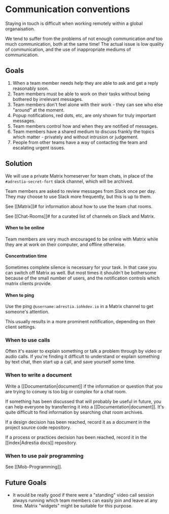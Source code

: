 # Communication conventions

Staying in touch is difficult when working remotely within a global
organaisation.

We tend to suffer from the problems of not enough communication _and_ too much
communication, both at the same time! The actual issue is low quality of
communication, and the use of inappropriate mediums of communication.

## Goals

1. When a team member needs help they are able to ask and get a reply reasonably soon.
2. Team members must be able to work on their tasks without being bothered by irrelevant messages.
3. Team members don't feel alone with their work - they can see who else "around" at the moment.
4. Popup notifications, red dots, etc, are only shown for truly important messages.
5. Team members control how and when they are notified of messages.
6. Team members have a shared medium to discuss frankly the topics which matter - privately and without intrusion or judgement.
7. People from other teams have a way of contacting the team and escalating urgent issues.

## Solution

We will use a private Matrix homeserver for team chats, in place of the
`#adrestia-secret-fort` slack channel, which will be archived.

Team members are asked to review messages from Slack once per day. They may
choose to use Slack more frequently, but this is up to them.
  
See [[Matrix]]# for information about how to use the team chat rooms.

See [[Chat-Rooms]]# for a curated list of channels on Slack and Matrix.

#### When to be online

Team members are very much encouraged to be online with Matrix while they are at
work on their computer, and offline otherwise.

#### Concentration time

Sometimes complete silence is necessary for your task. In that case you can
switch off Matrix as well. But most times it shouldn't be bothersome because of
the small number of users, and the notification controls which matrix clients
provide.

#### When to ping

Use the ping `@username:adrestia.iohkdev.io` in a Matrix channel to get
someone's attention.

This usually results in a more prominent notification, depending on their client
settings.

### When to use calls

Often it's easier to explain something or talk a problem through by video or
audio calls. If you're finding it difficult to understand or explain something
by text chat, then start up a call, and save yourself some time.

### When to write a document

Write a [[Documentation|document]] if the information or question that you are
trying to convey is too big or complex for a chat room.

If something has been discussed that will probably be useful in future, you can
help everyone by transferring it into a [[Documentation|document]]. It's quite
difficult to find information by searching chat room archives.

If a design decision has been reached, record it as a document in the project
source code repository.

If a process or practices decision has been reached, record it in the
[[index|Adrestia docs]] repository.

### When to use pair programming

See [[Mob-Programming]].

## Future Goals

- It would be really good if there were a "standing" video call session always
  running which team members can easily join and leave at any time. Matrix
  "widgets" might be suitable for this purpose.
